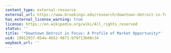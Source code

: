 ```yaml
---
content_type: external-resource
external_url: https://www.brookings.edu/research/downtown-detroit-in-focus-a-profile-of-market-opportunity/
has_external_license_warning: true
license: https://en.wikipedia.org/wiki/All_rights_reserved
status: ''
title: '*Downtown Detroit in Focus: A Profile of Market Opportunity*'
uid: 19012937-054a-4b52-9871-b79713b08c34
wayback_url: ''
---
```

